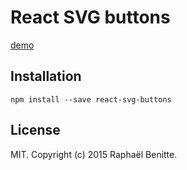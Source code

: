 # React SVG buttons

[demo](http://plouc.github.io/react-svg-buttons/)

## Installation

```
npm install --save react-svg-buttons
```

## License

MIT. Copyright (c) 2015 Raphaël Benitte.